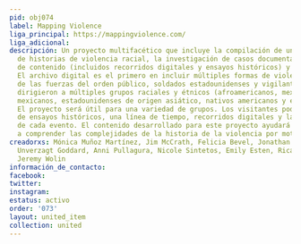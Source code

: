 ```yaml
---
pid: obj074
label: Mapping Violence
liga_principal: https://mappingviolence.com/
liga_adicional: 
descripción: Un proyecto multifacético que incluye la compilación de un archivo digital
  de historias de violencia racial, la investigación de casos documentados, la curaduría
  de contenido (incluidos recorridos digitales y ensayos históricos) y un mapa interactivo.
  El archivo digital es el primero en incluir múltiples formas de violencia (a manos
  de las fuerzas del orden público, soldados estadounidenses y vigilantes) que se
  dirigieron a múltiples grupos raciales y étnicos (afroamericanos, mexicoamericanos,
  mexicanos, estadounidenses de origen asiático, nativos americanos y europeos inmigrantes)
  El proyecto será útil para una variedad de grupos. Los visitantes podrán aprender
  de ensayos históricos, una línea de tiempo, recorridos digitales y las descripciones
  de cada evento. El contenido desarrollado para este proyecto ayudará a los usuarios
  a comprender las complejidades de la historia de la violencia por motivos raciales.
creadorxs: Mónica Muñoz Martínez, Jim McCrath, Felicia Bevel, Jonathan Cortez, Maggie
  Unverzagt Goddard, Anni Pullagura, Nicole Sintetos, Emily Esten, Ricardo Jaramillo,
  Jeremy Wolin
información_de_contacto: 
facebook: 
twitter: 
instagram: 
estatus: activo
order: '073'
layout: united_item
collection: united
---
```


